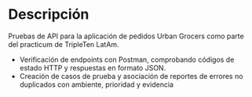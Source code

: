 # Descripción
Pruebas de API para la aplicación de pedidos Urban Grocers como parte del practicum de TripleTen LatAm.
- Verificación de endpoints con Postman, comprobando códigos de estado HTTP y respuestas en formato JSON.
- Creación de casos de prueba y asociación de reportes de errores no duplicados con ambiente, prioridad y evidencia

